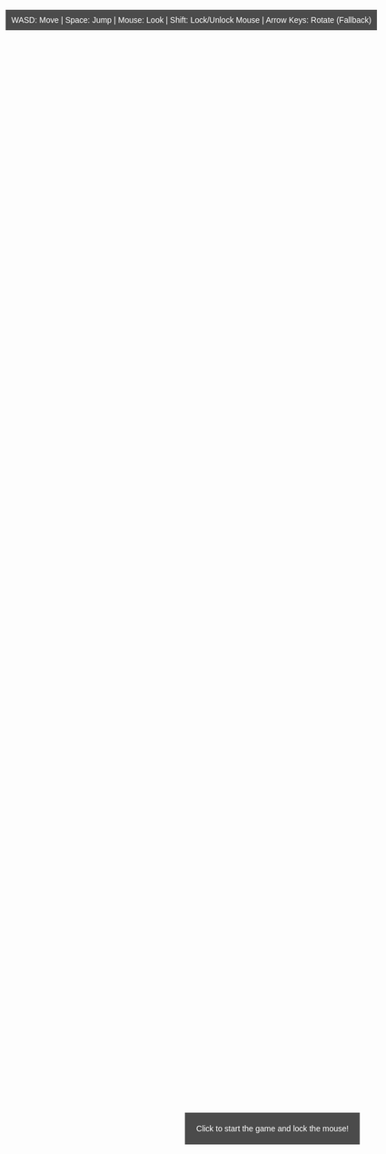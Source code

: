 
<html lang="en">
<head>
    <meta charset="UTF-8">
    <meta name="viewport" content="width=device-width, initial-scale=1.0">
    <title>Cool3DGame</title>
    <style>
        body { margin: 0; overflow: hidden; }
        canvas { display: block; }
        #info {
            position: absolute;
            top: 30px;
            left: 10px;
            color: white;
            font-family: Arial, sans-serif;
            background: rgba(0, 0, 0, 0.7);
            padding: 10px;
            z-index: 10;
        }
        #startPrompt {
            position: absolute;
            top: 50%;
            left: 50%;
            transform: translate(-50%, -50%);
            color: white;
            font-family: Arial, sans-serif;
            background: rgba(0, 0, 0, 0.7);
            padding: 20px;
            text-align: center;
            z-index: 20;
        }
        h1, h2, h3, h4, h5, h6 { display: none; }
    </style>
</head>
<body>
    <div id="info">WASD: Move | Space: Jump | Mouse: Look | Shift: Lock/Unlock Mouse | Arrow Keys: Rotate (Fallback)</div>
    <div id="startPrompt">Click to start the game and lock the mouse!</div>
    <script src="https://cdnjs.cloudflare.com/ajax/libs/three.js/r134/three.min.js"></script>
    <script>
        // Scene setup
        const scene = new THREE.Scene();
        scene.background = new THREE.Color(0x87ceeb);
        const camera = new THREE.PerspectiveCamera(75, window.innerWidth / window.innerHeight, 0.1, 1000);
        const renderer = new THREE.WebGLRenderer({ antialias: true }); // Enable antialiasing for smoother visuals
        renderer.setSize(window.innerWidth, window.innerHeight);
        document.body.appendChild(renderer.domElement);

        // Create custom humanoid figure
        const humanoid = new THREE.Group();
        const headGeometry = new THREE.SphereGeometry(0.3, 32, 32);
        const headMaterial = new THREE.MeshStandardMaterial({ color: 0xf0c8a0 });
        const head = new THREE.Mesh(headGeometry, headMaterial);
        head.position.y = 1.6;
        humanoid.add(head);

        const torsoGeometry = new THREE.CylinderGeometry(0.3, 0.3, 0.8, 32);
        const torsoMaterial = new THREE.MeshStandardMaterial({ color: 0xf0c8a0 });
        const torso = new THREE.Mesh(torsoGeometry, torsoMaterial);
        torso.position.y = 1.0;
        humanoid.add(torso);

        const shortsGeometry = new THREE.BoxGeometry(0.4, 0.2, 0.2);
        const shortsMaterial = new THREE.MeshStandardMaterial({ color: 0x1a1a1a });
        const shorts = new THREE.Mesh(shortsGeometry, shortsMaterial);
        shorts.position.y = 0.5;
        humanoid.add(shorts);

        const armGeometry = new THREE.CylinderGeometry(0.1, 0.1, 0.8, 32);
        const armMaterial = new THREE.MeshStandardMaterial({ color: 0xf0c8a0 });
        const leftArm = new THREE.Mesh(armGeometry, armMaterial);
        leftArm.position.set(-0.7, 1.2, 0);
        leftArm.rotation.z = Math.PI / 2;
        humanoid.add(leftArm);

        const rightArm = new THREE.Mesh(armGeometry, armMaterial);
        rightArm.position.set(0.7, 1.2, 0);
        rightArm.rotation.z = Math.PI / 2;
        humanoid.add(rightArm);

        const legGeometry = new THREE.CylinderGeometry(0.15, 0.15, 0.7, 32);
        const legMaterial = new THREE.MeshStandardMaterial({ color: 0xf0c8a0 });
        const leftLeg = new THREE.Mesh(legGeometry, legMaterial);
        leftLeg.position.set(-0.2, 0.2, 0);
        humanoid.add(leftLeg);

        const rightLeg = new THREE.Mesh(legGeometry, legMaterial);
        rightLeg.position.set(0.2, 0.2, 0);
        humanoid.add(rightLeg);

        scene.add(humanoid);

        // Ground plane with grass texture
        const textureLoader = new THREE.TextureLoader();
        const grassTexture = textureLoader.load(
            'https://threejs.org/examples/textures/terrain/grasslight-big.jpg'
        );
        grassTexture.wrapS = grassTexture.wrapT = THREE.RepeatWrapping;
        grassTexture.repeat.set(10, 10);
        const groundGeometry = new THREE.PlaneGeometry(50, 50);
        const groundMaterial = new THREE.MeshStandardMaterial({
            map: grassTexture,
            side: THREE.DoubleSide
        });
        const ground = new THREE.Mesh(groundGeometry, groundMaterial);
        ground.rotation.x = -Math.PI / 2;
        ground.position.y = -0.1;
        scene.add(ground);

        // Lighting
        const ambientLight = new THREE.AmbientLight(0x404040);
        scene.add(ambientLight);
        const pointLight = new THREE.PointLight(0xffffff, 1);
        pointLight.position.set(5, 5, 5);
        scene.add(pointLight);

        // Camera setup (third-person)
        camera.position.set(0, 2, 5);

        // Keyboard input
        const keys = {};
        window.addEventListener('keydown', (event) => {
            keys[event.key.toLowerCase()] = true;
            if (event.key === 'Shift') {
                if (document.pointerLockElement === renderer.domElement) {
                    document.exitPointerLock();
                } else {
                    renderer.domElement.requestPointerLock();
                }
            }
        });
        window.addEventListener('keyup', (event) => {
            keys[event.key.toLowerCase()] = false;
        });

        // Mouse movement for rotation
        let isMouseLocked = false;
        document.addEventListener('pointerlockchange', () => {
            isMouseLocked = document.pointerLockElement === renderer.domElement;
            document.getElementById('startPrompt').style.display = isMouseLocked ? 'none' : 'block';
        });

        document.addEventListener('click', () => {
            if (!isMouseLocked) {
                renderer.domElement.requestPointerLock().catch((error) => {
                    console.error('Pointer Lock failed:', error);
                    alert('Pointer Lock not supported. Use arrow keys to rotate.');
                    document.getElementById('startPrompt').style.display = 'none';
                });
            }
        });

        const mouseSensitivity = 0.002;
        const rotateSpeed = 0.05;
        let yaw = 0; // Horizontal rotation
        let pitch = 0; // Vertical rotation
        const maxPitch = Math.PI / 2; // Limit vertical look to 90 degrees
        document.addEventListener('mousemove', (event) => {
            if (isMouseLocked) {
                yaw -= event.movementX * mouseSensitivity;
                pitch -= event.movementY * mouseSensitivity;
                pitch = Math.max(-maxPitch, Math.min(maxPitch, pitch)); // Clamp pitch
            }
        });

        // Movement and physics
        const moveSpeed = 0.1;
        const gravity = 0.02; // Increased gravity for less floaty jumps
        const jumpStrength = 0.4; // Adjusted for balance
        let velocity = new THREE.Vector3(0, 0, 0);
        let isJumping = false;
        let lastJumpTime = 0;
        const jumpCooldown = 500; // 500ms cooldown between jumps
        let lastTime = performance.now();

        // Camera smoothing
        const cameraOffset = new THREE.Vector3(0, 2, 5); // Base offset from humanoid
        const cameraLerpSpeed = 0.1; // Smoothing factor

        function animate() {
            requestAnimationFrame(animate);

            const currentTime = performance.now();
            const deltaTime = (currentTime - lastTime) / 16.67; // Normalize to ~60 FPS
            lastTime = currentTime;

            // Movement (WASD) relative to camera yaw
            let moveX = 0;
            let moveZ = 0;
            if (keys['w']) moveZ -= 1;
            if (keys['s']) moveZ += 1;
            if (keys['a']) moveX -= 1;
            if (keys['d']) moveX += 1;

            // Normalize movement
            const magnitude = Math.sqrt(moveX * moveX + moveZ * moveZ);
            if (magnitude > 0) {
                moveX = (moveX / magnitude) * moveSpeed * deltaTime;
                moveZ = (moveZ / magnitude) * moveSpeed * deltaTime;
            }

            // Apply movement relative to yaw
            const moveDir = new THREE.Vector3(
                moveX * Math.cos(yaw) - moveZ * Math.sin(yaw),
                0,
                moveZ * Math.cos(yaw) + moveX * Math.sin(yaw)
            );
            humanoid.position.add(moveDir);

            // Apply gravity
            velocity.y -= gravity * deltaTime;
            humanoid.position.y += velocity.y * deltaTime;

            // Ground collision
            if (humanoid.position.y <= 0) {
                humanoid.position.y = 0;
                velocity.y = 0;
                isJumping = false;
            }

            // Jumping with cooldown
            if (keys[' '] && !isJumping && currentTime - lastJumpTime > jumpCooldown) {
                velocity.y = jumpStrength;
                isJumping = true;
                lastJumpTime = currentTime;
            }

            // Fallback rotation (arrow keys)
            if (!isMouseLocked) {
                if (keys['arrowleft']) yaw += rotateSpeed * deltaTime;
                if (keys['arrowright']) yaw -= rotateSpeed * deltaTime;
            }

            // Update humanoid rotation
            humanoid.rotation.y = yaw;

            // Smooth camera positioning
            const targetCameraPos = humanoid.position.clone().add(
                cameraOffset.clone().applyAxisAngle(new THREE.Vector3(0, 1, 0), yaw)
            );
            camera.position.lerp(targetCameraPos, cameraLerpSpeed);
            camera.position.y = humanoid.position.y + 2; // Keep height consistent
            camera.lookAt(humanoid.position.clone().add(new THREE.Vector3(0, 1, 0)));

            renderer.render(scene, camera);
        }
        animate();

        // Handle window resize
        window.addEventListener('resize', () => {
            renderer.setSize(window.innerWidth, window.innerHeight);
            camera.aspect = window.innerWidth / window.innerHeight;
            camera.updateProjectionMatrix();
        });

        // Show start prompt
        window.addEventListener('load', () => {
            document.getElementById('startPrompt').style.display = 'block';
        });
    </script>
</body>
</html>
